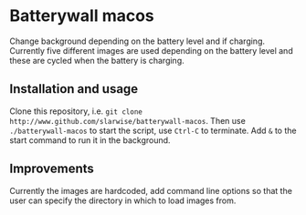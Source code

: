 # Batterywall macos

Change background depending on the battery level and if charging. Currently five
different images are used depending on the battery level and these are cycled
when the battery is charging.

## Installation and usage

Clone this repository, i.e. `git clone
http://www.github.com/slarwise/batterywall-macos`. Then use
`./batterywall-macos` to start the script, use `Ctrl-C` to terminate. Add `&` to
the start command to run it in the background.

## Improvements

Currently the images are hardcoded, add command line options so that the user
can specify the directory in which to load images from.
